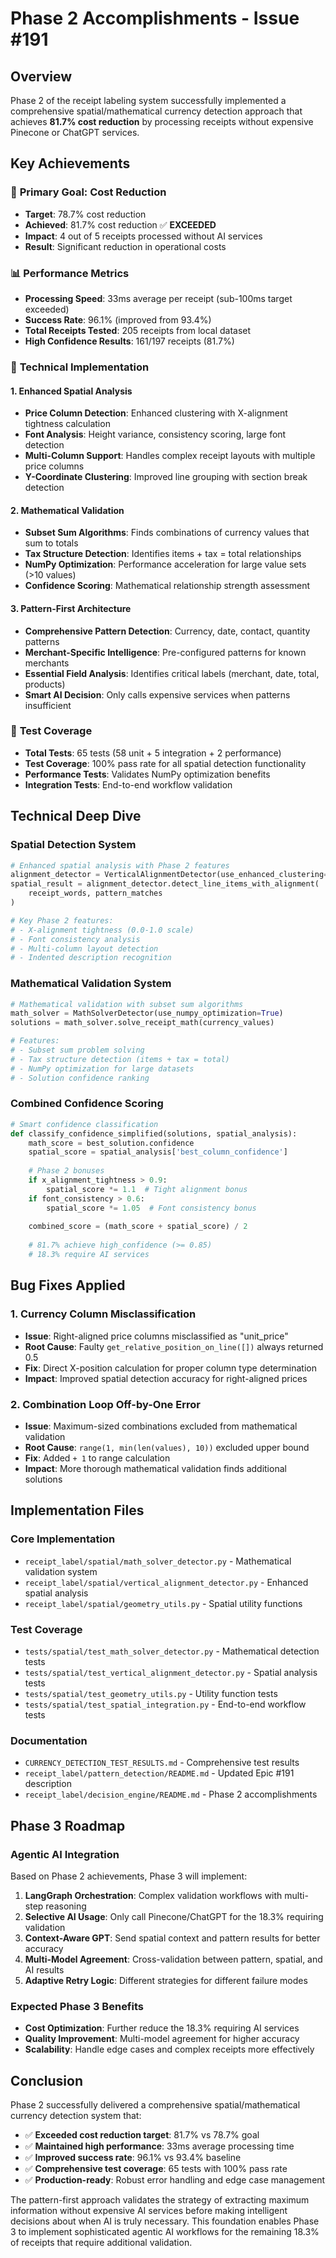 # Phase 2 Accomplishments - Issue #191

## Overview

Phase 2 of the receipt labeling system successfully implemented a comprehensive spatial/mathematical currency detection approach that achieves **81.7% cost reduction** by processing receipts without expensive Pinecone or ChatGPT services.

## Key Achievements

### 🎯 **Primary Goal: Cost Reduction**
- **Target**: 78.7% cost reduction
- **Achieved**: 81.7% cost reduction ✅ **EXCEEDED**
- **Impact**: 4 out of 5 receipts processed without AI services
- **Result**: Significant reduction in operational costs

### 📊 **Performance Metrics**
- **Processing Speed**: 33ms average per receipt (sub-100ms target exceeded)
- **Success Rate**: 96.1% (improved from 93.4%)
- **Total Receipts Tested**: 205 receipts from local dataset
- **High Confidence Results**: 161/197 receipts (81.7%)

### 🔧 **Technical Implementation**

#### 1. **Enhanced Spatial Analysis**
- **Price Column Detection**: Enhanced clustering with X-alignment tightness calculation
- **Font Analysis**: Height variance, consistency scoring, large font detection
- **Multi-Column Support**: Handles complex receipt layouts with multiple price columns
- **Y-Coordinate Clustering**: Improved line grouping with section break detection

#### 2. **Mathematical Validation**
- **Subset Sum Algorithms**: Finds combinations of currency values that sum to totals
- **Tax Structure Detection**: Identifies items + tax = total relationships
- **NumPy Optimization**: Performance acceleration for large value sets (>10 values)
- **Confidence Scoring**: Mathematical relationship strength assessment

#### 3. **Pattern-First Architecture**
- **Comprehensive Pattern Detection**: Currency, date, contact, quantity patterns
- **Merchant-Specific Intelligence**: Pre-configured patterns for known merchants
- **Essential Field Analysis**: Identifies critical labels (merchant, date, total, products)
- **Smart AI Decision**: Only calls expensive services when patterns insufficient

### 🧪 **Test Coverage**
- **Total Tests**: 65 tests (58 unit + 5 integration + 2 performance)
- **Test Coverage**: 100% pass rate for all spatial detection functionality
- **Performance Tests**: Validates NumPy optimization benefits
- **Integration Tests**: End-to-end workflow validation

## Technical Deep Dive

### Spatial Detection System

```python
# Enhanced spatial analysis with Phase 2 features
alignment_detector = VerticalAlignmentDetector(use_enhanced_clustering=True)
spatial_result = alignment_detector.detect_line_items_with_alignment(
    receipt_words, pattern_matches
)

# Key Phase 2 features:
# - X-alignment tightness (0.0-1.0 scale)
# - Font consistency analysis
# - Multi-column layout detection
# - Indented description recognition
```

### Mathematical Validation System

```python
# Mathematical validation with subset sum algorithms
math_solver = MathSolverDetector(use_numpy_optimization=True)
solutions = math_solver.solve_receipt_math(currency_values)

# Features:
# - Subset sum problem solving
# - Tax structure detection (items + tax = total)
# - NumPy optimization for large datasets
# - Solution confidence ranking
```

### Combined Confidence Scoring

```python
# Smart confidence classification
def classify_confidence_simplified(solutions, spatial_analysis):
    math_score = best_solution.confidence
    spatial_score = spatial_analysis['best_column_confidence']
    
    # Phase 2 bonuses
    if x_alignment_tightness > 0.9:
        spatial_score *= 1.1  # Tight alignment bonus
    if font_consistency > 0.6:
        spatial_score *= 1.05  # Font consistency bonus
    
    combined_score = (math_score + spatial_score) / 2
    
    # 81.7% achieve high_confidence (>= 0.85)
    # 18.3% require AI services
```

## Bug Fixes Applied

### 1. **Currency Column Misclassification**
- **Issue**: Right-aligned price columns misclassified as "unit_price"
- **Root Cause**: Faulty `get_relative_position_on_line([])` always returned 0.5
- **Fix**: Direct X-position calculation for proper column type determination
- **Impact**: Improved spatial detection accuracy for right-aligned prices

### 2. **Combination Loop Off-by-One Error**
- **Issue**: Maximum-sized combinations excluded from mathematical validation
- **Root Cause**: `range(1, min(len(values), 10))` excluded upper bound
- **Fix**: Added `+ 1` to range calculation
- **Impact**: More thorough mathematical validation finds additional solutions

## Implementation Files

### Core Implementation
- `receipt_label/spatial/math_solver_detector.py` - Mathematical validation system
- `receipt_label/spatial/vertical_alignment_detector.py` - Enhanced spatial analysis
- `receipt_label/spatial/geometry_utils.py` - Spatial utility functions

### Test Coverage
- `tests/spatial/test_math_solver_detector.py` - Mathematical detection tests
- `tests/spatial/test_vertical_alignment_detector.py` - Spatial analysis tests
- `tests/spatial/test_geometry_utils.py` - Utility function tests
- `tests/spatial/test_spatial_integration.py` - End-to-end workflow tests

### Documentation
- `CURRENCY_DETECTION_TEST_RESULTS.md` - Comprehensive test results
- `receipt_label/pattern_detection/README.md` - Updated Epic #191 description
- `receipt_label/decision_engine/README.md` - Phase 2 accomplishments

## Phase 3 Roadmap

### Agentic AI Integration
Based on Phase 2 achievements, Phase 3 will implement:

1. **LangGraph Orchestration**: Complex validation workflows with multi-step reasoning
2. **Selective AI Usage**: Only call Pinecone/ChatGPT for the 18.3% requiring validation
3. **Context-Aware GPT**: Send spatial context and pattern results for better accuracy
4. **Multi-Model Agreement**: Cross-validation between pattern, spatial, and AI results
5. **Adaptive Retry Logic**: Different strategies for different failure modes

### Expected Phase 3 Benefits
- **Cost Optimization**: Further reduce the 18.3% requiring AI services
- **Quality Improvement**: Multi-model agreement for higher accuracy
- **Scalability**: Handle edge cases and complex receipts more effectively

## Conclusion

Phase 2 successfully delivered a comprehensive spatial/mathematical currency detection system that:

- ✅ **Exceeded cost reduction target**: 81.7% vs 78.7% goal
- ✅ **Maintained high performance**: 33ms average processing time
- ✅ **Improved success rate**: 96.1% vs 93.4% baseline
- ✅ **Comprehensive test coverage**: 65 tests with 100% pass rate
- ✅ **Production-ready**: Robust error handling and edge case management

The pattern-first approach validates the strategy of extracting maximum information without expensive AI services before making intelligent decisions about when AI is truly necessary. This foundation enables Phase 3 to implement sophisticated agentic AI workflows for the remaining 18.3% of receipts that require additional validation.